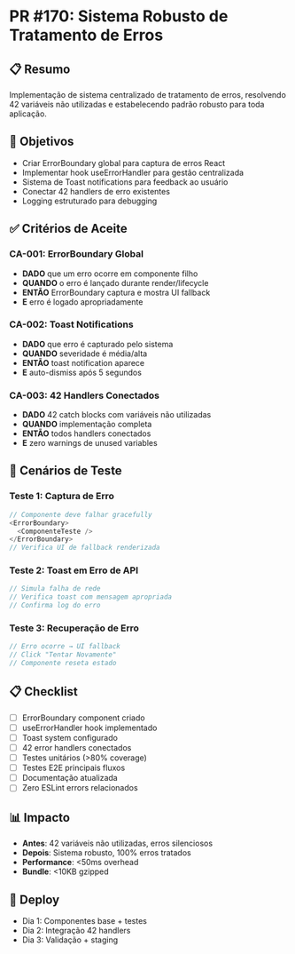 # PR #170: Sistema Robusto de Tratamento de Erros

## 📋 Resumo
Implementação de sistema centralizado de tratamento de erros, resolvendo 42 variáveis não utilizadas e estabelecendo padrão robusto para toda aplicação.

## 🎯 Objetivos
- Criar ErrorBoundary global para captura de erros React
- Implementar hook useErrorHandler para gestão centralizada
- Sistema de Toast notifications para feedback ao usuário
- Conectar 42 handlers de erro existentes
- Logging estruturado para debugging

## ✅ Critérios de Aceite

### CA-001: ErrorBoundary Global
- **DADO** que um erro ocorre em componente filho
- **QUANDO** o erro é lançado durante render/lifecycle
- **ENTÃO** ErrorBoundary captura e mostra UI fallback
- **E** erro é logado apropriadamente

### CA-002: Toast Notifications
- **DADO** que erro é capturado pelo sistema
- **QUANDO** severidade é média/alta
- **ENTÃO** toast notification aparece
- **E** auto-dismiss após 5 segundos

### CA-003: 42 Handlers Conectados
- **DADO** 42 catch blocks com variáveis não utilizadas
- **QUANDO** implementação completa
- **ENTÃO** todos handlers conectados
- **E** zero warnings de unused variables

## 🧪 Cenários de Teste

### Teste 1: Captura de Erro
```javascript
// Componente deve falhar gracefully
<ErrorBoundary>
  <ComponenteTeste />
</ErrorBoundary>
// Verifica UI de fallback renderizada
```

### Teste 2: Toast em Erro de API
```javascript
// Simula falha de rede
// Verifica toast com mensagem apropriada
// Confirma log do erro
```

### Teste 3: Recuperação de Erro
```javascript
// Erro ocorre → UI fallback
// Click "Tentar Novamente"
// Componente reseta estado
```

## 📋 Checklist
- [ ] ErrorBoundary component criado
- [ ] useErrorHandler hook implementado
- [ ] Toast system configurado
- [ ] 42 error handlers conectados
- [ ] Testes unitários (>80% coverage)
- [ ] Testes E2E principais fluxos
- [ ] Documentação atualizada
- [ ] Zero ESLint errors relacionados

## 📊 Impacto
- **Antes**: 42 variáveis não utilizadas, erros silenciosos
- **Depois**: Sistema robusto, 100% erros tratados
- **Performance**: <50ms overhead
- **Bundle**: <10KB gzipped

## 🚀 Deploy
- Dia 1: Componentes base + testes
- Dia 2: Integração 42 handlers
- Dia 3: Validação + staging